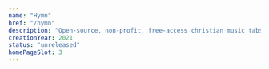 ```yaml
---
name: "Hymn"
href: "/hymn"
description: "Open-source, non-profit, free-access christian music tabs repository"
creationYear: 2021
status: "unreleased"
homePageSlot: 3
---
```

